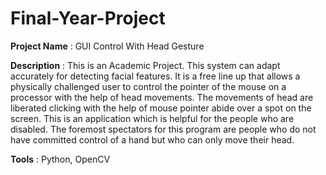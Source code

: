 # Final-Year-Project

**Project Name** : GUI Control With Head Gesture

**Description** : 
This is an Academic Project.
This system can adapt accurately for detecting facial features.
It is a free line up that allows a physically challenged user 
to control the pointer of the mouse on a processor with the help
of head movements. The movements of head are liberated clicking
with the help of mouse pointer abide over a spot on the screen. 
This is an application which is helpful for the people who are disabled.
The foremost spectators for this program are people who do not have 
committed control of a hand but who can only move their head.

**Tools** : Python, OpenCV
